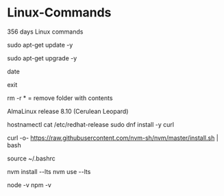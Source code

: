 # Linux-Commands
356 days Linux commands

sudo apt-get update -y

sudo apt-get upgrade -y

date

exit

rm -r * = remove folder with contents


AlmaLinux release 8.10 (Cerulean Leopard)

hostnamectl
cat /etc/redhat-release
sudo dnf install -y curl

curl -o- https://raw.githubusercontent.com/nvm-sh/nvm/master/install.sh | bash

source ~/.bashrc

nvm install --lts
nvm use --lts

node -v
npm -v
